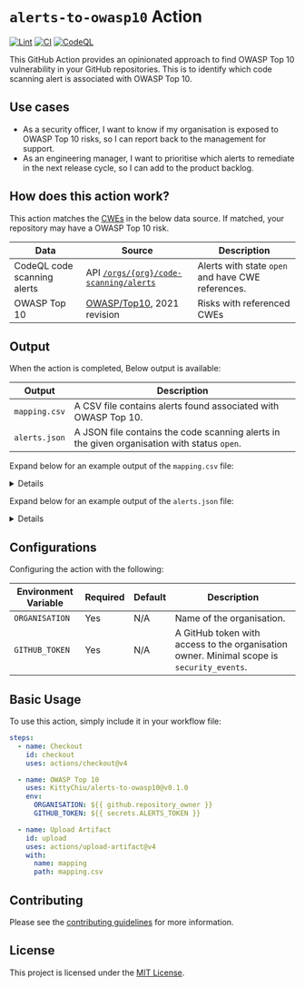 # `alerts-to-owasp10` Action

[![Lint](https://github.com/KittyChiu/alerts-to-owasp10/actions/workflows/linter.yml/badge.svg)](https://github.com/KittyChiu/alerts-to-owasp10/actions/workflows/linter.yml)
[![CI](https://github.com/KittyChiu/alerts-to-owasp10/actions/workflows/ci.yml/badge.svg)](https://github.com/KittyChiu/alerts-to-owasp10/actions/workflows/ci.yml)
[![CodeQL](https://github.com/KittyChiu/alerts-to-owasp10/actions/workflows/codeql-analysis.yml/badge.svg)](https://github.com/KittyChiu/alerts-to-owasp10/actions/workflows/codeql-analysis.yml)

This GitHub Action provides an opinionated approach to find OWASP Top 10
vulnerability in your GitHub repositories. This is to identify which code
scanning alert is associated with OWASP Top 10.

## Use cases

- As a security officer, I want to know if my organisation is exposed to OWASP Top 10 risks, so I can report back to the management for support.
- As an engineering manager, I want to prioritise which alerts to remediate in the next release cycle, so I can add to the product backlog.

## How does this action work?

This action matches the [CWEs](https://cwe.mitre.org/about/) in the below data
source. If matched, your repository may have a OWASP Top 10 risk.

| Data                        | Source                                                                                                                                                                    | Description                                       |
| --------------------------- | ------------------------------------------------------------------------------------------------------------------------------------------------------------------------- | ------------------------------------------------- |
| CodeQL code scanning alerts | API [`/orgs/{org}/code-scanning/alerts`](https://docs.github.com/en/rest/code-scanning/code-scanning?apiVersion=2022-11-28#list-code-scanning-alerts-for-an-organization) | Alerts with state `open` and have CWE references. |
| OWASP Top 10                | [OWASP/Top10](https://github.com/OWASP/Top10/tree/master/2021/docs), 2021 revision                                                                                        | Risks with referenced CWEs                        |

## Output

When the action is completed, Below output is available:

| Output        | Description                                                    |
| ------------- | -------------------------------------------------------------- |
| `mapping.csv` | A CSV file contains alerts found associated with OWASP Top 10. |
| `alerts.json` | A JSON file contains the code scanning alerts in the given organisation with status `open`. |

Expand below for an example output of the `mapping.csv` file:

<details>

```csv
repo_name,alert_no,risk,cwe_id
webgoat-demo-2,1,A03:2021 – Injection,cwe-079
webgoat-demo-1,10,A03:2021 – Injection,cwe-020
demo-nodegoat,25,A01:2021 – Broken Access Control,cwe-601
demo-nodegoat,26,A02:2021 – Cryptographic Failures,cwe-319
demo-nodegoat,26,A04:2021 – Insecure Design,cwe-311
demo-nodegoat,26,A05:2021 – Security Misconfiguration,cwe-614
```

</details>

Expand below for an example output of the `alerts.json` file:

<details>

```json
{
  "webgoat-demo-2": {
    "1": [
      "cwe-079",
      "cwe-116"
    ],
    "2": [
      "cwe-079",
      "cwe-116"
    ]
},
  "webgoat-demo-3": {
    "24": [
      "cwe-079",
      "cwe-094",
      "cwe-095",
      "cwe-116"
    ],
    "25": [
      "cwe-601"
    ]
}
```

</details>

## Configurations

Configuring the action with the following:

| Environment Variable | Required | Default | Description                                                                               |
| -------------------- | -------- | ------- | ----------------------------------------------------------------------------------------- |
| `ORGANISATION`       | Yes      | N/A     | Name of the organisation.                                                                 |
| `GITHUB_TOKEN`       | Yes      | N/A     | A GitHub token with access to the organisation owner. Minimal scope is `security_events`. |

## Basic Usage

To use this action, simply include it in your workflow file:

```yml
steps:
  - name: Checkout
    id: checkout
    uses: actions/checkout@v4

  - name: OWASP Top 10
    uses: KittyChiu/alerts-to-owasp10@v0.1.0
    env:
      ORGANISATION: ${{ github.repository_owner }}
      GITHUB_TOKEN: ${{ secrets.ALERTS_TOKEN }}

  - name: Upload Artifact
    id: upload
    uses: actions/upload-artifact@v4
    with:
      name: mapping
      path: mapping.csv
```

## Contributing

Please see the [contributing guidelines](CONTRIBUTING.md) for more information.

## License

This project is licensed under the [MIT License](LICENSE).

